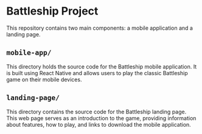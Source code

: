 # Battleship Project

This repository contains two main components: a mobile application and a landing page.

## `mobile-app/`

This directory holds the source code for the Battleship mobile application. It is built using React Native and allows users to play the classic Battleship game on their mobile devices.

## `landing-page/`

This directory contains the source code for the Battleship landing page. This web page serves as an introduction to the game, providing information about features, how to play, and links to download the mobile application.
